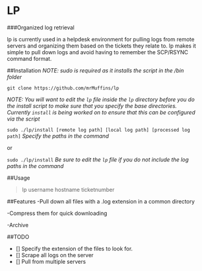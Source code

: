 # LP
###Organized log retrieval

lp is currently used in a helpdesk environment for pulling logs from remote servers and 
organizing them based on the tickets they relate to.  lp makes it simple to pull down logs 
and avoid having to remember the SCP/RSYNC command format.  

##Installation
*NOTE: sudo is required as it installs the script in the /bin folder*

`git clone https://github.com/mrMuffins/lp`

*NOTE: You will want to edit the `lp` file inside the `lp` directory before you do the install script to make sure that you specify the base directories.  Currently `install` is being worked on to ensure that this can be configured via the script* 

`sudo ./lp/install [remote log path] [local log path] [processed log path]` *Specify the paths in the command*

or

`sudo ./lp/install` *Be sure to edit the `lp` file if you do not include the log paths in the command*

##Usage
> lp username hostname ticketnumber

##Features
-Pull down all files with a .log extension in a common directory

-Compress them for quick downloading

-Archive


##TODO
- [] Specify the extension of the files to look for.
- [] Scrape all logs on the server
- [] Pull from multiple servers

